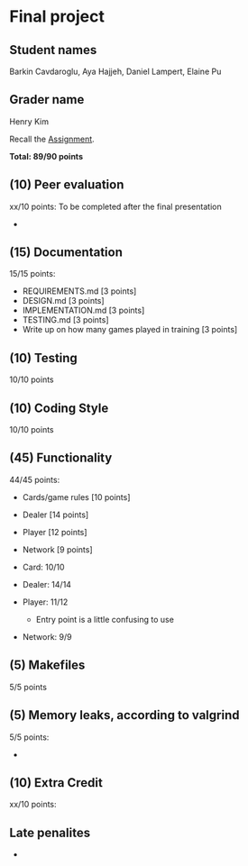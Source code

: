 # Final project

## Student names
Barkin Cavdaroglu, Aya Hajjeh, Daniel Lampert, Elaine Pu

## Grader name
Henry Kim

Recall the [Assignment](https://www.cs.dartmouth.edu/~tjp/cs50/project/index.html).

**Total: 89/90 points**

## (10) Peer evaluation

xx/10 points:
To be completed after the final presentation

* 


## (15) Documentation

15/15 points:

* REQUIREMENTS.md [3 points]
* DESIGN.md [3 points]
* IMPLEMENTATION.md [3 points]
* TESTING.md [3 points]
* Write up on how many games played in training [3 points]

## (10) Testing

10/10 points

## (10) Coding Style

10/10 points

## (45) Functionality

44/45 points:

* Cards/game rules [10 points]
* Dealer [14 points]
* Player [12 points]
* Network [9 points]

* Card: 10/10
* Dealer: 14/14
* Player: 11/12
    * Entry point is a little confusing to use
* Network: 9/9

## (5) Makefiles

5/5 points

## (5) Memory leaks, according to valgrind

5/5 points:

* 

## (10) Extra Credit

xx/10 points:

## Late penalites

*
